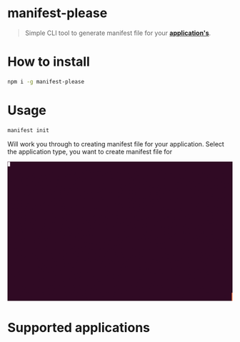 # manifest-please
> Simple CLI tool to generate manifest file for your **[application's](#Supported-applications)**.

# How to install
```bash
npm i -g manifest-please
```

# Usage
```bash
manifest init
```

Will work you through to creating manifest file for your application. Select the application type, you want to create manifest file for

![manifest init](https://github.com/m-sureshraj/manifest-please/blob/master/media/init.gif "")

# Supported applications
